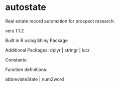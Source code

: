 # autostate
Real estate record automation for prospect research:

vers 1.1.2

Built in R using Shiny Package

Additional Packages: dplyr | stringr | lucr

Constants:

Function definitions:

abbreviateState | num2word

